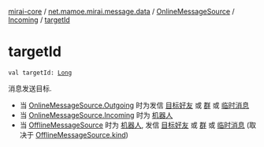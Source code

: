 [mirai-core](../../../index.md) / [net.mamoe.mirai.message.data](../../index.md) / [OnlineMessageSource](../index.md) / [Incoming](index.md) / [targetId](./target-id.md)

# targetId

`val targetId: `[`Long`](https://kotlinlang.org/api/latest/jvm/stdlib/kotlin/-long/index.html)

消息发送目标.

* 当 [OnlineMessageSource.Outgoing](../-outgoing/index.md) 时为发信 [目标好友](../../../net.mamoe.mirai.contact/-q-q/id.md) 或 [群](../../../net.mamoe.mirai.contact/-group/id.md) 或 [临时消息](#)
* 当 [OnlineMessageSource.Incoming](index.md) 时为 [机器人](../../../net.mamoe.mirai/-bot/id.md)
* 当 [OfflineMessageSource](../../-offline-message-source/index.md) 时为 [机器人](../../../net.mamoe.mirai/-bot/id.md), 发信 [目标好友](../../../net.mamoe.mirai.contact/-q-q/id.md) 或 [群](../../../net.mamoe.mirai.contact/-group/id.md) 或 [临时消息](#) (取决于 [OfflineMessageSource.kind](../../-offline-message-source/kind.md))
